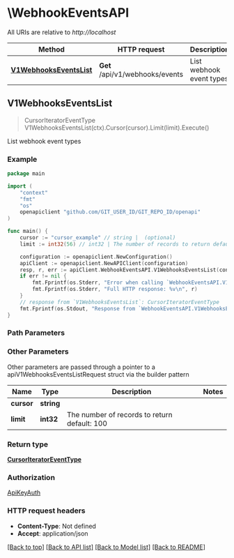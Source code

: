# \WebhookEventsAPI

All URIs are relative to *http://localhost*

Method | HTTP request | Description
------------- | ------------- | -------------
[**V1WebhooksEventsList**](WebhookEventsAPI.md#V1WebhooksEventsList) | **Get** /api/v1/webhooks/events | List webhook event types



## V1WebhooksEventsList

> CursorIteratorEventType V1WebhooksEventsList(ctx).Cursor(cursor).Limit(limit).Execute()

List webhook event types



### Example

```go
package main

import (
	"context"
	"fmt"
	"os"
	openapiclient "github.com/GIT_USER_ID/GIT_REPO_ID/openapi"
)

func main() {
	cursor := "cursor_example" // string |  (optional)
	limit := int32(56) // int32 | The number of records to return default: 100 (optional)

	configuration := openapiclient.NewConfiguration()
	apiClient := openapiclient.NewAPIClient(configuration)
	resp, r, err := apiClient.WebhookEventsAPI.V1WebhooksEventsList(context.Background()).Cursor(cursor).Limit(limit).Execute()
	if err != nil {
		fmt.Fprintf(os.Stderr, "Error when calling `WebhookEventsAPI.V1WebhooksEventsList``: %v\n", err)
		fmt.Fprintf(os.Stderr, "Full HTTP response: %v\n", r)
	}
	// response from `V1WebhooksEventsList`: CursorIteratorEventType
	fmt.Fprintf(os.Stdout, "Response from `WebhookEventsAPI.V1WebhooksEventsList`: %v\n", resp)
}
```

### Path Parameters



### Other Parameters

Other parameters are passed through a pointer to a apiV1WebhooksEventsListRequest struct via the builder pattern


Name | Type | Description  | Notes
------------- | ------------- | ------------- | -------------
 **cursor** | **string** |  | 
 **limit** | **int32** | The number of records to return default: 100 | 

### Return type

[**CursorIteratorEventType**](CursorIteratorEventType.md)

### Authorization

[ApiKeyAuth](../README.md#ApiKeyAuth)

### HTTP request headers

- **Content-Type**: Not defined
- **Accept**: application/json

[[Back to top]](#) [[Back to API list]](../README.md#documentation-for-api-endpoints)
[[Back to Model list]](../README.md#documentation-for-models)
[[Back to README]](../README.md)

